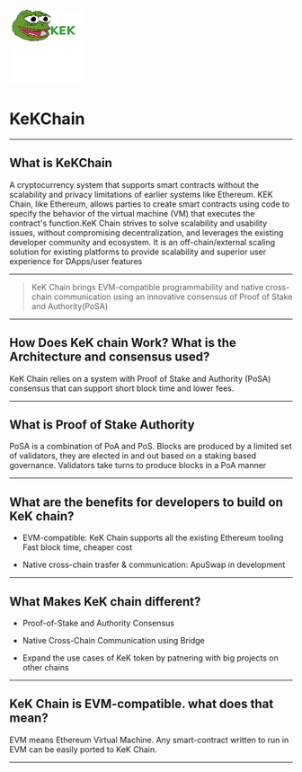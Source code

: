 ![KeK Logo](frogp.png) 
#  KeKChain
---

## What is KeKChain

A cryptocurrency system that supports smart contracts without the scalability and privacy limitations of earlier systems like Ethereum. KEK Chain, like Ethereum, allows parties to create smart contracts using code to specify the behavior of the virtual machine (VM) that executes the contract's function.KeK Chain strives to solve scalability and usability issues, without compromising decentralization, and leverages the existing developer community and ecosystem. It is an off-chain/external scaling solution for existing platforms to provide scalability and superior user experience for DApps/user features
___


> KeK Chain brings EVM-compatible programmability and native cross-chain communication using an innovative consensus of Proof of Stake and Authority(PoSA)
___

## How Does KeK chain Work? What is the Architecture and consensus used?

KeK Chain relies on a system with Proof of Stake and Authority (PoSA) consensus that can support short block time and lower fees.
___
## What is Proof of Stake Authority
PoSA is a combination of PoA and PoS. Blocks are produced by a limited set of validators, they are elected in and out based on a staking based governance. Validators take turns to produce blocks in a PoA manner

___

## What are the benefits for developers to build on KeK chain?
* EVM-compatible: KeK Chain supports all the existing Ethereum tooling Fast block time, cheaper cost

* Native cross-chain trasfer & communication: ApuSwap in development

___
## What Makes KeK chain different?

* Proof-of-Stake and Authority Consensus
* Native Cross-Chain Communication using Bridge

* Expand the use cases of KeK token by patnering with big projects on other chains
___
## KeK Chain is EVM-compatible. what does that mean?
EVM means Ethereum Virtual Machine. Any smart-contract written to run in EVM can be easily ported to KeK Chain.

___
